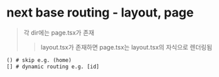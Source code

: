 # next base routing - layout, page

> 각 dir에는 page.tsx가 존재
>
> > layout.tsx가 존재하면 page.tsx는 layout.tsx의 자식으로 렌더링됨

```txt
() # skip e.g. (home)
[] # dynamic routing e.g. [id]
```
